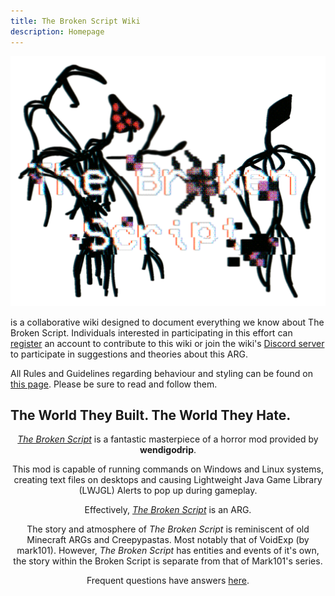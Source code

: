 ```yaml
---
title: The Broken Script Wiki
description: Homepage
---
```


![Site Logo](../../../assets/wiki/Site-logo.png)

is a collaborative wiki designed to document everything we know about The Broken Script. Individuals interested in participating in this effort can [register](Special:UserLogin/signup "wikilink") an account to contribute to this wiki or join the wiki's [Discord server](https://discord.gg/K4nacgXddJ) to participate in suggestions and theories about this ARG.

All Rules and Guidelines regarding behaviour and styling can be found on [this page](/wiki/info/rules-guidelines). Please be sure to read and follow them.

## The World They Built. The World They Hate.

<div style="text-align:center;">

*[The Broken Script](/wiki/tbs)* is a fantastic masterpiece of a horror mod provided by **wendigodrip**.

This mod is capable of running commands on Windows and Linux systems, creating text files on desktops and causing Lightweight Java Game Library (LWJGL) Alerts to pop up during gameplay.

Effectively, *[The Broken Script](/wiki/tbs)* is an ARG.

The story and atmosphere of *The Broken Script* is reminiscent of old Minecraft ARGs and Creepypastas. Most notably that of VoidExp (by mark101). However, *The Broken Script* has entities and events of it's own, the story within the Broken Script is separate from that of Mark101's series.

Frequent questions have answers [here](/wiki/info/faq).

</div>
